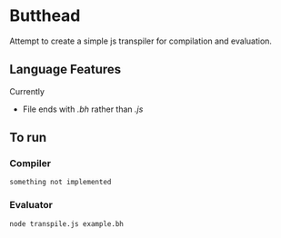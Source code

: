 # Butthead

Attempt to create a simple js transpiler for compilation and evaluation.

## Language Features

Currently

* File ends with _.bh_ rather than _.js_

## To run

### Compiler

```
something not implemented
```

### Evaluator

```
node transpile.js example.bh
```
